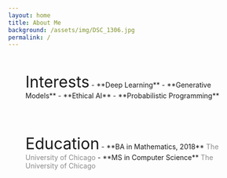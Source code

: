 ```yaml
---
layout: home
title: About Me
background: /assets/img/DSC_1306.jpg
permalink: /
---
```


<div class="row"> 
<div class="column" markdown = "1" style="padding: 35px">
  <font size="6">Interests</font>
  - **Deep Learning**
  - **Generative Models**
  - **Ethical AI**
  - **Probabilistic Programming**
</div>
<div class="column" markdown = "1" style="padding: 35px"> 
  <font size="6">Education</font>
  - **BA in Mathematics, 2018**  
  <span style="opacity:0.5">The University of Chicago</span>
  - **MS in Computer Science**  
  <span style="opacity:0.5">The University of Chicago</span>
</div>
</div>


